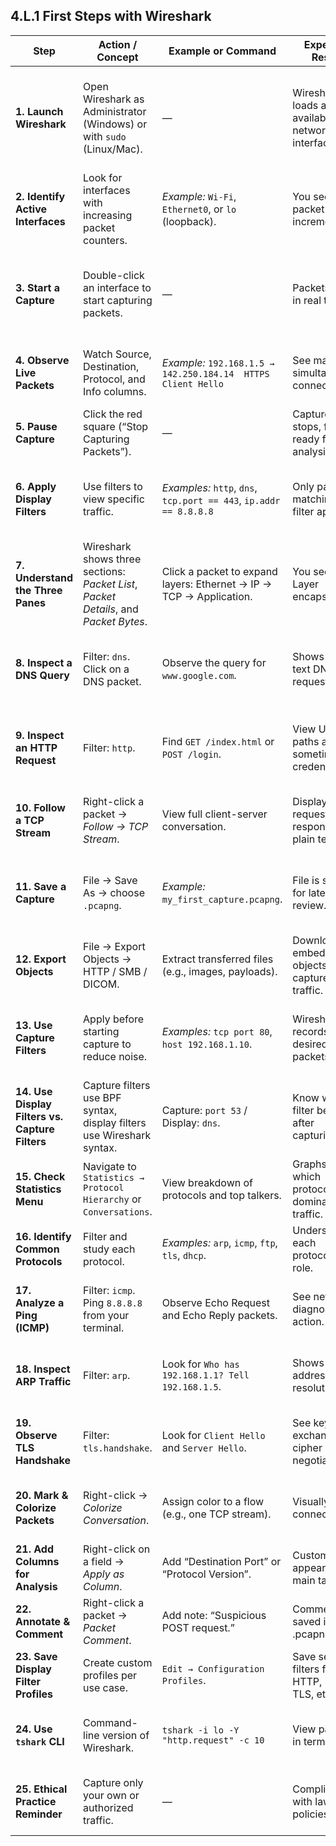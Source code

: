 ## 4.L.1 First Steps with Wireshark ##



| **Step** | **Action / Concept** | **Example or Command** | **Expected Result** | **Why It Matters** |
|-----------|----------------------|--------------------------|---------------------|--------------------------------------|
| **1. Launch Wireshark** | Open Wireshark as Administrator (Windows) or with `sudo` (Linux/Mac). | — | Wireshark loads and lists available network interfaces. | Running with correct permissions ensures you can **capture live traffic** — part of **security monitoring**. |
| **2. Identify Active Interfaces** | Look for interfaces with increasing packet counters. | *Example:* `Wi-Fi`, `Ethernet0`, or `lo` (loopback). | You see live packet counts incrementing. | Helps **understand network layers** and which adapter is carrying traffic. |
| **3. Start a Capture** | Double-click an interface to start capturing packets. | — | Packets scroll in real time. | Shows the **visibility of network communication** — key for **forensics and troubleshooting**. |
| **4. Observe Live Packets** | Watch Source, Destination, Protocol, and Info columns. | *Example:* `192.168.1.5 → 142.250.184.14  HTTPS Client Hello` | See many simultaneous connections. | Builds intuition about **protocol diversity** (ARP, DNS, HTTP, HTTPS). |
| **5. Pause Capture** | Click the red square (“Stop Capturing Packets”). | — | Capture stops, file ready for analysis. | Allows safe analysis without losing data. |
| **6. Apply Display Filters** | Use filters to view specific traffic. | *Examples:* `http`, `dns`, `tcp.port == 443`, `ip.addr == 8.8.8.8` | Only packets matching the filter appear. | Teaches **filter logic** — fundamental for **packet analysis and intrusion detection**. |
| **7. Understand the Three Panes** | Wireshark shows three sections: *Packet List*, *Packet Details*, and *Packet Bytes*. | Click a packet to expand layers: Ethernet → IP → TCP → Application. | You see OSI Layer encapsulation. | Reinforces **layered network understanding** for **defense-in-depth**. |
| **8. Inspect a DNS Query** | Filter: `dns`. Click on a DNS packet. | Observe the query for `www.google.com`. | Shows clear text DNS request. | Demonstrates **information leakage** without encryption — relates to **confidentiality**. |
| **9. Inspect an HTTP Request** | Filter: `http`. | Find `GET /index.html` or `POST /login`. | View URL paths and sometimes credentials. | Highlights why **HTTPS is essential** — supports **confidentiality and integrity**. |
| **10. Follow a TCP Stream** | Right-click a packet → *Follow → TCP Stream*. | View full client-server conversation. | Displays request and response in plain text. | Key forensic skill: reconstructing sessions to find data exfiltration. |
| **11. Save a Capture** | File → Save As → choose `.pcapng`. | *Example:* `my_first_capture.pcapng`. | File is saved for later review. | Practice **evidence preservation** — part of **incident response procedures**. |
| **12. Export Objects** | File → Export Objects → HTTP / SMB / DICOM. | Extract transferred files (e.g., images, payloads). | Downloads embedded objects from captured traffic. | Demonstrates **data recovery and investigation** after an attack. |
| **13. Use Capture Filters** | Apply before starting capture to reduce noise. | *Examples:* `tcp port 80`, `host 192.168.1.10`. | Wireshark records only desired packets. | Teaches **filtering efficiency** — mirrors **security log correlation** concepts. |
| **14. Use Display Filters vs. Capture Filters** | Capture filters use BPF syntax, display filters use Wireshark syntax. | Capture: `port 53` / Display: `dns`. | Know when to filter before or after capturing. | Understanding **filtering scope** avoids missing evidence. |
| **15. Check Statistics Menu** | Navigate to `Statistics → Protocol Hierarchy` or `Conversations`. | View breakdown of protocols and top talkers. | Graphs show which protocols dominate traffic. | Supports **traffic profiling and anomaly detection**. |
| **16. Identify Common Protocols** | Filter and study each protocol. | *Examples:* `arp`, `icmp`, `ftp`, `tls`, `dhcp`. | Understand each protocol’s role. | Reinforces **network fundamentals**  |
| **17. Analyze a Ping (ICMP)** | Filter: `icmp`. Ping `8.8.8.8` from your terminal. | Observe Echo Request and Echo Reply packets. | See network diagnostics in action. | Connects **availability testing** with **network troubleshooting**. |
| **18. Inspect ARP Traffic** | Filter: `arp`. | Look for `Who has 192.168.1.1? Tell 192.168.1.5`. | Shows local address resolution. | Demonstrates **Layer 2 communication** and **spoofing risks**. |
| **19. Observe TLS Handshake** | Filter: `tls.handshake`. | Look for `Client Hello` and `Server Hello`. | See key exchange and cipher negotiation. | Understands **encryption establishment** — crucial for **CIA triad**. |
| **20. Mark & Colorize Packets** | Right-click → *Colorize Conversation*. | Assign color to a flow (e.g., one TCP stream). | Visually track connections. | Improves **pattern recognition** and analysis efficiency. |
| **21. Add Columns for Analysis** | Right-click on a field → *Apply as Column*. | Add “Destination Port” or “Protocol Version”. | Custom view appears in main table. | Teaches **data interpretation and evidence customization**. |
| **22. Annotate & Comment** | Right-click a packet → *Packet Comment*. | Add note: “Suspicious POST request.” | Comments saved in the .pcapng file. | Promotes **documentation best practices** in forensics. |
| **23. Save Display Filter Profiles** | Create custom profiles per use case. | `Edit → Configuration Profiles`. | Save sets of filters for HTTP, DNS, TLS, etc. | Teaches **repeatable analysis workflows**. |
| **24. Use `tshark` CLI** | Command-line version of Wireshark. | `tshark -i lo -Y "http.request" -c 10` | View packets in terminal. | Essential for **automated monitoring** and scripting in security ops. |
| **25. Ethical Practice Reminder** | Capture only your own or authorized traffic. | — | Compliance with laws and policies. | Aligns with **CISSP Code of Ethics** and **legal compliance (Domain 1)**. |
